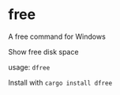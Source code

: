 # free
A free command for Windows

Show free disk space

usage: `dfree`

Install with `cargo install dfree`
